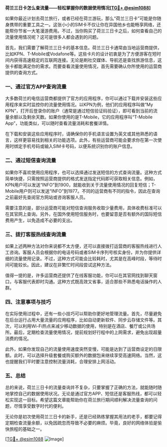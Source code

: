 **荷兰三日卡怎么查流量——轻松掌握你的数据使用情况[[TG💪+ @esim1088](https://t.me/s/esim1088)]**

如果你最近计划去荷兰旅行，或者已经在荷兰游玩，那么“荷兰三日卡”可能是你随身携带的重要工具之一。这张小小的SIM卡不仅让你在异国他乡也能畅享网络，还能帮你节省一大笔漫游费用。不过，当你购买了荷兰三日卡之后，如何查看自己的流量使用情况呢？这可是很多人都会遇到的问题。

首先，我们需要了解荷兰三日卡的基本信息。荷兰三日卡通常由当地运营商提供，比如KPN、T-Mobile或Vodafone等。这些卡片的设计初衷是为了方便游客在短时间内获得高速稳定的互联网连接。无论是刷社交媒体、导航还是查找旅游信息，这张卡都能满足你的需求。而要查看流量使用情况，首先需要确认你所使用的运营商提供的查询方式。

### **一、通过官方APP查询流量**

大多数荷兰的电信运营商都提供了官方的应用程序，你可以通过下载并安装这些应用程序来实时监控你的流量使用情况。以KPN为例，他们的应用程序叫做“My KPN”，打开后登录你的账户（通常是通过短信验证码验证），即可看到当前的流量余额以及剩余天数。如果你使用的是T-Mobile，它的应用程序叫“T-Mobile App”，功能类似，可以随时查看流量消耗和套餐详情。

在下载和安装这些应用程序时，请确保你的手机语言设置为英文或其他熟悉的语言，这样更容易找到相关的功能选项。此外，有些运营商可能会要求你在第一次使用时绑定手机号码或输入SIM卡号码，以便系统识别你的账户信息。

### **二、通过短信查询流量**

如果你不喜欢使用应用程序，也可以选择通过发送短信的方式查询流量。这种方式简单快捷，只需按照运营商提供的格式发送指定代码即可获取相关信息。例如，KPN用户可以发送“INFO”到1900，就能收到关于流量使用情况的回复短信；T-Mobile用户则可以发送“INFO”到1977。不同的运营商有不同的指令，因此在查询之前最好先查阅官方网站或咨询客服人员。

需要注意的是，部分运营商可能对短信查询服务收取少量费用，具体收费标准可以在其官网上查询。另外，在国外使用短信服务时，也要留意是否有额外的国际短信费用产生，以免造成不必要的支出。

### **三、拨打客服热线查询流量**

如果上述两种方法对你来说都不太方便，还可以直接拨打运营商的客服热线进行人工咨询。客服人员会根据你的电话号码或者SIM卡序列号核实身份，并为你提供详细的流量使用记录。不过，这种方式可能会比较耗时，尤其是在高峰时段，等待时间可能较长。因此，建议在非繁忙时间段尝试这种方法。

值得一提的是，许多运营商还提供了在线客服功能，你可以在其官网找到聊天窗口，与客服代表即时沟通。这种方式既高效又省事，适合那些不熟悉电话操作的人群。

### **四、注意事项与技巧**

在实际使用过程中，还有一些小技巧可以帮助你更好地管理流量。首先，尽量避免在后台运行占用大量流量的应用程序，比如自动更新软件、同步云存储文件等。其次，可以利用Wi-Fi热点来减少移动数据的使用，特别是在酒店、餐厅或公共场所。最后，定期检查流量使用情况，提前规划好行程中的上网需求，避免出现超量消费的情况。

此外，如果你发现自己的流量使用速度突然变慢，可能是达到了运营商设定的日限额。此时，可以选择升级套餐或购买额外的数据包来继续享受高速网络。当然，这也提醒我们平时要注意控制流量消耗，合理安排上网活动。

### **五、总结**

总的来说，荷兰三日卡的流量查询并不复杂，只要掌握了正确的方法，就能随时随地掌控自己的数据使用状况。无论是通过官方APP、短信还是客服热线，都可以轻松实现这一目标。希望这篇文章能帮助你在荷兰旅行期间顺利解决流量查询的问题，尽情享受数字时代的便利。

无论你是初次使用荷兰三日卡的新手，还是已经熟练掌握其用法的老手，都要记得定期检查流量余额，以免因疏忽而导致不必要的麻烦。毕竟，良好的网络体验是愉快旅程的基础之一。

[[TG💪+ @esim1088](https://t.me/s/esim1088) ![Image](https://i.postimg.cc/4NQfJmqS/Snipaste-2025-05-13-00-14-12.png)]